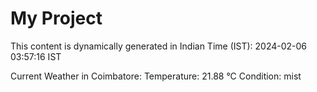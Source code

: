 # My Project

This content is dynamically generated in Indian Time (IST): 2024-02-06 03:57:16 IST


Current Weather in Coimbatore:
Temperature: 21.88 °C
Condition: mist
